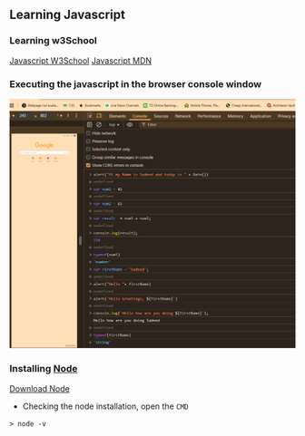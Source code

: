 ## Learning Javascript

### Learning w3School 
[Javascript W3School](https://www.w3schools.com/js/default.asp)
[Javascript MDN](https://developer.mozilla.org/en-US/docs/Web/JavaScript)

### Executing the javascript in the browser console window

![Browser console](/Assets/javascript_in_console.png)

### Installing [Node](https://nodejs.org/en/download)

[Download Node](https://nodejs.org/dist/v22.17.1/node-v22.17.1-x64.msi)

- Checking the node installation, open the `CMD`
  
```
> node -v
```

